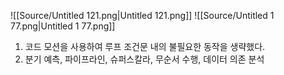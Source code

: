 ![[Source/Untitled 121.png|Untitled 121.png]]
![[Source/Untitled 1 77.png|Untitled 1 77.png]]
1. 코드 모션을 사용하여 루프 조건문 내의 불필요한 동작을 생략했다.
2. 분기 예측, 파이프라인, 슈퍼스칼라, 무순서 수행, 데이터 의존 분석
